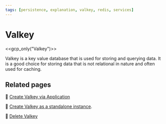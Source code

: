 ```yaml
---
tags: [persistence, explanation, valkey, redis, services]
---
```

# Valkey

<<gcp_only("Valkey")>>


Valkey is a key value database that is used for storing and querying data.
It is a good choice for storing data that is not relational in nature and often used for caching.

## Related pages

:dart: [Create Valkey via Application](how-to/create-application.md)

:dart: [Create Valkey as a standalone instance](how-to/create-explicit.md).

:dart: [Delete Valkey](how-to/delete.md)
